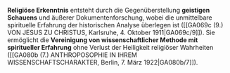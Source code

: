 
**Religiöse Erkenntnis** entsteht durch die Gegenüberstellung **geistigen Schauens** und äußerer Dokumentenforschung, wobei die unmittelbare spirituelle Erfahrung der historischen Analyse überlegen ist ([[GA069c (9.) VON JESUS ZU CHRISTUS, Karlsruhe, 4. Oktober 1911|GA069c/9]]). Sie ermöglicht die **Vereinigung von wissenschaftlicher Methode mit spiritueller Erfahrung** ohne Verlust der Heiligkeit religiöser Wahrheiten ([[GA080b (7.) ANTHROPOSOPHIE IN IHREM WISSENSCHAFTSCHARAKTER, Berlin, 7. März 1922|GA080b/7]]).
